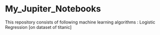 # My_Jupiter_Notebooks
This repository consists of following machine learning algorithms :
  Logistic Regression [on dataset of titanic]
